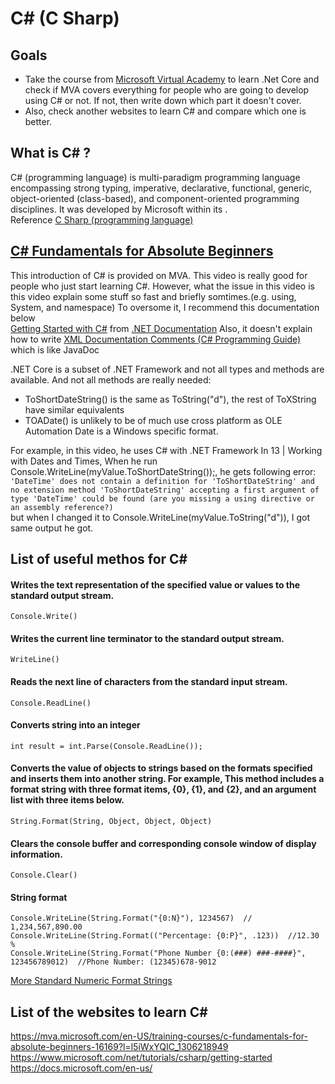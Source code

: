 C# (C Sharp)
=====================================

## Goals

- Take the course from [Microsoft Virtual Academy](https://mva.microsoft.com/) to learn .Net Core and check if MVA covers everything for people who are going to develop using C# or not.
If not, then write down which part it doesn't cover.
- Also, check another websites to learn C# and compare which one is better.

What is C# ?
-------------------------------------

C# (programming language) is multi-paradigm programming language encompassing strong typing, imperative, declarative, functional, generic, object-oriented (class-based), and component-oriented programming disciplines. It was developed by Microsoft within its .  
Reference [C Sharp (programming language)](https://en.wikipedia.org/wiki/C_Sharp_(programming_language))


## [C# Fundamentals for Absolute Beginners](https://mva.microsoft.com/en-US/training-courses/c-fundamentals-for-absolute-beginners-16169?l=l5iWxYQIC_1306218949)
This introduction of C# is provided on MVA.
This video is really good for people who just start learning C#.
However, what the issue in this video is this video explain some stuff so fast and briefly somtimes.(e.g. using, System, and namespace)
To oversome it, I recommend this documentation below  
[Getting Started with C#](https://www.microsoft.com/net/tutorials/csharp/getting-started/hello-world) from [.NET Documentation](https://docs.microsoft.com/en-us/dotnet/)
Also, it doesn't explain how to write [XML Documentation Comments (C# Programming Guide)](https://msdn.microsoft.com/en-us/library/b2s063f7.aspx) which is like JavaDoc

.NET Core is a subset of .NET Framework and not all types and methods are available. And not all methods are really needed:
- ToShortDateString() is the same as ToString("d"), the rest of ToXString have similar equivalents
- TOADate() is unlikely to be of much use cross platform as OLE Automation Date is a Windows specific format.

For example, in this video, he uses C# with .NET Framework 
In 13 | Working with Dates and Times, When he run Console.WriteLine(myValue.ToShortDateString());,
he gets following error:  
`
'DateTime' does not contain a definition for 'ToShortDateString' and no extension method 'ToShortDateString' accepting a first argument of type 'DateTime' could be found (are you missing a using directive or an assembly reference?)
`  
but when I changed it to Console.WriteLine(myValue.ToString("d")), 
I got same output he got.

## List of useful methos for C#
#### Writes the text representation of the specified value or values to the standard output stream.
```
Console.Write()
```
#### Writes the current line terminator to the standard output stream.
```
WriteLine()
```
#### Reads the next line of characters from the standard input stream.
```
Console.ReadLine()
```
#### Converts string into an integer
```
int result = int.Parse(Console.ReadLine());
```
#### Converts the value of objects to strings based on the formats specified and inserts them into another string. For example, This method includes a format string with three format items, {0}, {1}, and {2}, and an argument list with three items below.
```
String.Format(String, Object, Object, Object) 
```
#### Clears the console buffer and corresponding console window of display information.
```
Console.Clear()
```
#### String format
```
Console.WriteLine(String.Format("{0:N}"), 1234567)  // 1,234,567,890.00 
Console.WriteLine(String.Format(("Percentage: {0:P}", .123))  //12.30 %
Console.WriteLine(String.Format("Phone Number {0:(###) ###-####}", 123456789012)  //Phone Number: (12345)678-9012
```
[More Standard Numeric Format Strings](https://msdn.microsoft.com/en-us/library/dwhawy9k(v=vs.110).aspx)

## List of the websites to learn C#
https://mva.microsoft.com/en-US/training-courses/c-fundamentals-for-absolute-beginners-16169?l=l5iWxYQIC_1306218949  
https://www.microsoft.com/net/tutorials/csharp/getting-started  
https://docs.microsoft.com/en-us/
